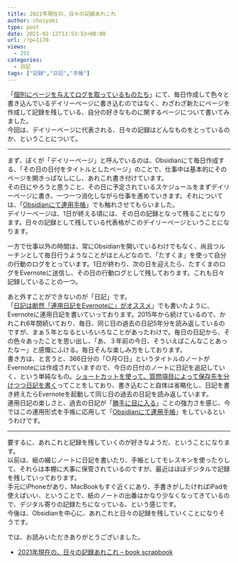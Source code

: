 ```yaml
---
title: 2021年現在の、日々の記録あれこれ
author: choiyaki
type: post
date: 2021-02-12T13:53:53+00:00
url: /?p=1170
views:
  - 251
categories:
  - 日記
tags: ["記録","日記","手帳"]
---
```


<!--
- さて、何を書こうかなー、というところに、discordでの倉下さんの問い。
	- 「そういえば、皆さんは日記や手帳などに日々の記録って残されてますか（デジタルでも可）。」
- というのがあった。これについて書こうかなぁ、と。
- まず、日記書いてる。Evernoteに、連用形式で。
- あとは、家で過ごしてる時はたすくまでログをとってるので、行動の記録が残ってる。
- 仕事中はObsidianにてタスクリストを作成して、それに沿って行動して、なんか思いついたりタスクに関するメモはそこに書き加えている。それが日々の記録ということになりますよね。
-->

「[個別にページを与えてログを取っているものたち][1]」にて、毎日作成して色々と書き込んでいるデイリーページに書き込むのではなく、わざわざ新たにページを作成して記録を残している、自分の好きなものに関するページについて書いてみました。  
今回は、デイリーページに代表される、日々の記録はどんなものをとっているのか、ということについて。

* * *

まず、ぼくが「デイリーページ」と呼んでいるのは、Obsidianにて毎日作成する、「その日の日付をタイトルとしたページ」のことで、仕事中は基本的にそのページを開きっぱなしにし、あれこれ書き付けています。  
その日にやろうと思うこと、その日に予定されているスケジュールをまずデイリーページに書き、一つ一つ消化しながら仕事を進めていきます。それについては、「[Obsidianにて連用手帳][2]」でも触れさせてもらいました。  
デイリーページは、1日が終える頃には、その日の記録となって残ることになります。日々の記録として残している代表格がこのデイリーページということになります。

一方で仕事以外の時間は、常にObsidianを開いているわけでもなく、尚且つルーチンとして毎日行うようなことがほとんどなので、「たすくま」を使って自分の行動のログをとっています。1日が終わり、次の日を迎えたら、たすくまのログをEvernoteに送信し、その日の行動ログとして残しております。これも日々記録していることの一つ。

あと外すことができないのが「日記」です。  
「[日記は断然「連用日記をEvernoteに」がオススメ][3]」でも書いたように、Evernoteに連用日記を書いていっております。2015年から続けているので、かれこれ6年間続いており、毎日、同じ日の過去の日記5年分を読み返しているのですが、まぁ５年となるといろいろなことがあったわけで。毎日の日記から、その色々あったことを思い出し、「あ、３年前の今日、そういえばこんなことあったなー」と感慨にふける。毎日そんな楽しみ方をしております。  
書き方は、と言うと、366日分の「○月○日」というタイトルのノートがEvernoteには作成されていますので、今日の日付のノートに日記を追記していく、という単純なもの。[ショートカットを使って、質問項目によって保存先を分けつつ日記を書く][4]ってことをしており、書き込むこと自体は省略化し、日記を書き終えたらEvernoteを起動して同じ日の過去の日記を読み返しています。  
連用日記の楽しさと、過去の日記が「[勝手に目に入る][5]」ことの強力さを感じ、今ではこの連用形式を手帳に応用して「[Obsidianにて連用手帳][2]」をしているというわけです。

* * *

要するに、あれこれと記録を残していくのが好きなようだ、ということになります。  
以前は、紙の綴じノートに日記を書いたり、手帳としてモレスキンを使ったりして、それらは本棚に大事に保管されているのですが、最近はほぼデジタルで記録を残していっております。  
手元にiPhoneがあり、MacBookもすぐ近くにあり、手書きがしたければiPadを使えばいい、ということで、紙のノートの出番はかなり少なくなってきているので、デジタル寄りの記録たちになっている、という感じです。  
今後は、Obsidianを中心に、あれこれと日々の記録を残していくことになりそうです。

では、お読みいただきありがとうございました。

  * [2021年現在の、日々の記録あれこれ &#8211; book scrapbook][6]

 [1]: https://scrapbox.io/choiyaki-hondana/%E5%80%8B%E5%88%A5%E3%81%AB%E3%83%9A%E3%83%BC%E3%82%B8%E3%82%92%E4%B8%8E%E3%81%88%E3%81%A6%E3%83%AD%E3%82%B0%E3%82%92%E5%8F%96%E3%81%A3%E3%81%A6%E3%81%84%E3%82%8B%E3%82%82%E3%81%AE%E3%81%9F%E3%81%A1
 [2]: https://scrapbox.io/choiyaki-hondana/Obsidian%E3%81%AB%E3%81%A6%E9%80%A3%E7%94%A8%E6%89%8B%E5%B8%B3
 [3]: https://scrapbox.io/choiyaki-hondana/%E6%97%A5%E8%A8%98%E3%81%AF%E6%96%AD%E7%84%B6%E3%80%8C%E9%80%A3%E7%94%A8%E6%97%A5%E8%A8%98%E3%82%92Evernote%E3%81%AB%E3%80%8D%E3%81%8C%E3%82%AA%E3%82%B9%E3%82%B9%E3%83%A1
 [4]: https://scrapbox.io/choiyaki-hondana/%E3%82%B7%E3%83%A7%E3%83%BC%E3%83%88%E3%82%AB%E3%83%83%E3%83%88%E3%82%92%E4%BD%BF%E3%81%A3%E3%81%A6%E3%80%81%E8%B3%AA%E5%95%8F%E9%A0%85%E7%9B%AE%E3%81%AB%E3%82%88%E3%81%A3%E3%81%A6%E4%BF%9D%E5%AD%98%E5%85%88%E3%82%92%E5%88%86%E3%81%91%E3%81%A4%E3%81%A4%E6%97%A5%E8%A8%98%E3%82%92%E6%9B%B8%E3%81%8F
 [5]: https://scrapbox.io/choiyaki-hondana/%E5%8B%9D%E6%89%8B%E3%81%AB%E7%9B%AE%E3%81%AB%E5%85%A5%E3%82%8B
 [6]: https://scrapbox.io/choiyaki-hondana/2021%E5%B9%B4%E7%8F%BE%E5%9C%A8%E3%81%AE%E3%80%81%E6%97%A5%E3%80%85%E3%81%AE%E8%A8%98%E9%8C%B2%E3%81%82%E3%82%8C%E3%81%93%E3%82%8C